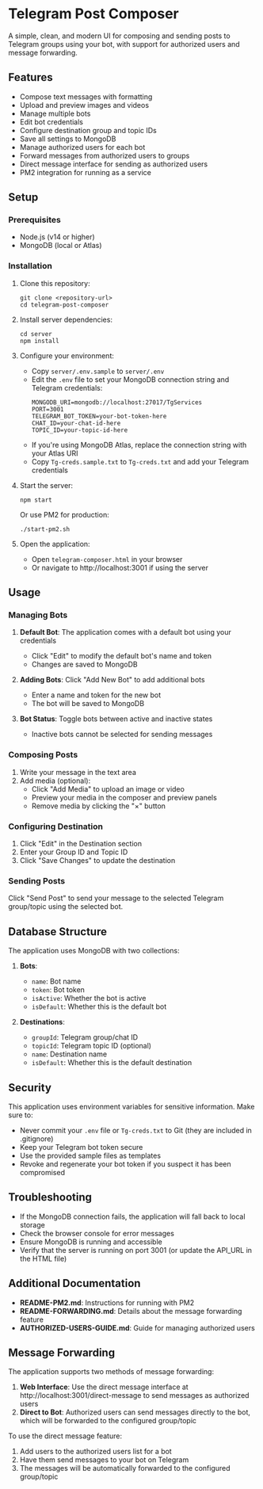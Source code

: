 # Telegram Post Composer

A simple, clean, and modern UI for composing and sending posts to Telegram groups using your bot, with support for authorized users and message forwarding.

## Features

- Compose text messages with formatting
- Upload and preview images and videos
- Manage multiple bots
- Edit bot credentials
- Configure destination group and topic IDs
- Save all settings to MongoDB
- Manage authorized users for each bot
- Forward messages from authorized users to groups
- Direct message interface for sending as authorized users
- PM2 integration for running as a service

## Setup

### Prerequisites

- Node.js (v14 or higher)
- MongoDB (local or Atlas)

### Installation

1. Clone this repository:
   ```
   git clone <repository-url>
   cd telegram-post-composer
   ```

2. Install server dependencies:
   ```
   cd server
   npm install
   ```

3. Configure your environment:
   - Copy `server/.env.sample` to `server/.env`
   - Edit the `.env` file to set your MongoDB connection string and Telegram credentials:
     ```
     MONGODB_URI=mongodb://localhost:27017/TgServices
     PORT=3001
     TELEGRAM_BOT_TOKEN=your-bot-token-here
     CHAT_ID=your-chat-id-here
     TOPIC_ID=your-topic-id-here
     ```
   - If you're using MongoDB Atlas, replace the connection string with your Atlas URI
   - Copy `Tg-creds.sample.txt` to `Tg-creds.txt` and add your Telegram credentials

4. Start the server:
   ```
   npm start
   ```

   Or use PM2 for production:
   ```
   ./start-pm2.sh
   ```

5. Open the application:
   - Open `telegram-composer.html` in your browser
   - Or navigate to http://localhost:3001 if using the server

## Usage

### Managing Bots

1. **Default Bot**: The application comes with a default bot using your credentials
   - Click "Edit" to modify the default bot's name and token
   - Changes are saved to MongoDB

2. **Adding Bots**: Click "Add New Bot" to add additional bots
   - Enter a name and token for the new bot
   - The bot will be saved to MongoDB

3. **Bot Status**: Toggle bots between active and inactive states
   - Inactive bots cannot be selected for sending messages

### Composing Posts

1. Write your message in the text area
2. Add media (optional):
   - Click "Add Media" to upload an image or video
   - Preview your media in the composer and preview panels
   - Remove media by clicking the "×" button

### Configuring Destination

1. Click "Edit" in the Destination section
2. Enter your Group ID and Topic ID
3. Click "Save Changes" to update the destination

### Sending Posts

Click "Send Post" to send your message to the selected Telegram group/topic using the selected bot.

## Database Structure

The application uses MongoDB with two collections:

1. **Bots**:
   - `name`: Bot name
   - `token`: Bot token
   - `isActive`: Whether the bot is active
   - `isDefault`: Whether this is the default bot

2. **Destinations**:
   - `groupId`: Telegram group/chat ID
   - `topicId`: Telegram topic ID (optional)
   - `name`: Destination name
   - `isDefault`: Whether this is the default destination

## Security

This application uses environment variables for sensitive information. Make sure to:
- Never commit your `.env` file or `Tg-creds.txt` to Git (they are included in .gitignore)
- Keep your Telegram bot token secure
- Use the provided sample files as templates
- Revoke and regenerate your bot token if you suspect it has been compromised

## Troubleshooting

- If the MongoDB connection fails, the application will fall back to local storage
- Check the browser console for error messages
- Ensure MongoDB is running and accessible
- Verify that the server is running on port 3001 (or update the API_URL in the HTML file)

## Additional Documentation

- **README-PM2.md**: Instructions for running with PM2
- **README-FORWARDING.md**: Details about the message forwarding feature
- **AUTHORIZED-USERS-GUIDE.md**: Guide for managing authorized users

## Message Forwarding

The application supports two methods of message forwarding:

1. **Web Interface**: Use the direct message interface at http://localhost:3001/direct-message to send messages as authorized users
2. **Direct to Bot**: Authorized users can send messages directly to the bot, which will be forwarded to the configured group/topic

To use the direct message feature:
1. Add users to the authorized users list for a bot
2. Have them send messages to your bot on Telegram
3. The messages will be automatically forwarded to the configured group/topic
